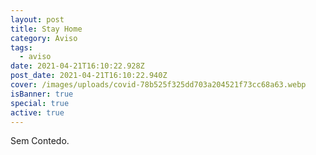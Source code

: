 ```yaml
---
layout: post
title: Stay Home
category: Aviso
tags:
  - aviso
date: 2021-04-21T16:10:22.928Z
post_date: 2021-04-21T16:10:22.940Z
cover: /images/uploads/covid-78b525f325dd703a204521f73cc68a63.webp
isBanner: true
special: true
active: true
---
```

Sem Contedo.